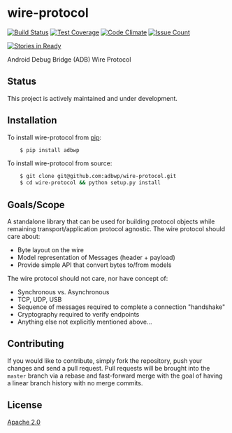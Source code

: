 # wire-protocol

[![Build Status](https://travis-ci.org/adbpy/wire-protocol.svg?branch=master)](https://travis-ci.org/adbpy/wire-protocol)
[![Test Coverage](https://codeclimate.com/github/adbpy/wire-protocol/badges/coverage.svg)](https://codeclimate.com/github/adbpy/wire-protocol/coverage)
[![Code Climate](https://codeclimate.com/github/adbpy/wire-protocol/badges/gpa.svg)](https://codeclimate.com/github/adbpy/wire-protocol)
[![Issue Count](https://codeclimate.com/github/adbpy/wire-protocol/badges/issue_count.svg)](https://codeclimate.com/github/adbpy/wire-protocol)

[![Stories in Ready](https://badge.waffle.io/adbpy/wire-protocol.svg?label=ready&title=Ready)](http://waffle.io/adbpy/wire-protocol)

Android Debug Bridge (ADB) Wire Protocol

## Status

This project is actively maintained and under development.

## Installation

To install wire-protocol from [pip](https://pypi.python.org/pypi/pip):
```bash
    $ pip install adbwp
```

To install wire-protocol from source:
```bash
    $ git clone git@github.com:adbwp/wire-protocol.git
    $ cd wire-protocol && python setup.py install
```

## Goals/Scope

A standalone library that can be used for building protocol objects while remaining transport/application protocol agnostic.
The wire protocol should care about:

* Byte layout on the wire
* Model representation of Messages (header + payload)
* Provide simple API that convert bytes to/from models

The wire protocol should not care, nor have concept of:

* Synchronous vs. Asynchronous
* TCP, UDP, USB
* Sequence of messages required to complete a connection "handshake"
* Cryptography required to verify endpoints
* Anything else not explicitly mentioned above...

## Contributing

If you would like to contribute, simply fork the repository, push your changes and send a pull request.
Pull requests will be brought into the `master` branch via a rebase and fast-forward merge with the goal of having a linear branch history with no merge commits.

## License

[Apache 2.0](LICENSE)
